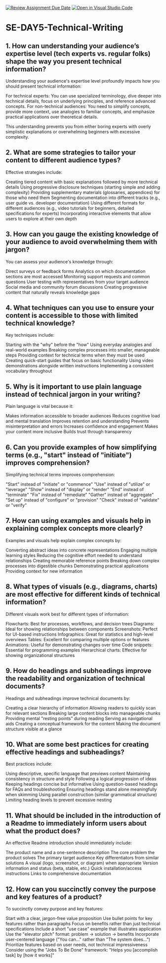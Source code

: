 [![Review Assignment Due Date](https://classroom.github.com/assets/deadline-readme-button-22041afd0340ce965d47ae6ef1cefeee28c7c493a6346c4f15d667ab976d596c.svg)](https://classroom.github.com/a/zsAR-pyY)
[![Open in Visual Studio Code](https://classroom.github.com/assets/open-in-vscode-2e0aaae1b6195c2367325f4f02e2d04e9abb55f0b24a779b69b11b9e10269abc.svg)](https://classroom.github.com/online_ide?assignment_repo_id=18588910&assignment_repo_type=AssignmentRepo)
# SE-DAY5-Technical-Writing
## 1. How can understanding your audience’s expertise level (tech experts vs. regular folks) shape the way you present technical information?

Understanding your audience's expertise level profoundly impacts how you should present technical information:

For technical experts: You can use specialized terminology, dive deeper into technical details, focus on underlying principles, and reference advanced concepts.
For non-technical audiences: You need to simplify concepts, provide more context, use analogies to familiar concepts, and emphasize practical applications over theoretical details.

This understanding prevents you from either boring experts with overly simplistic explanations or overwhelming beginners with excessive complexity.

## 2. What are some strategies to tailor your content to different audience types?

Effective strategies include:

Creating tiered content with basic explanations followed by more technical details
Using progressive disclosure techniques (starting simple and adding complexity)
Providing supplementary materials (glossaries, appendices) for those who need them
Segmenting documentation into different tracks (e.g., user guide vs. developer documentation)
Using different formats for different audiences (e.g., video tutorials for beginners, detailed specifications for experts)
Incorporating interactive elements that allow users to explore at their own depth


## 3. How can you gauge the existing knowledge of your audience to avoid overwhelming them with jargon?

You can assess your audience's knowledge through:

Direct surveys or feedback forms
Analytics on which documentation sections are most accessed
Monitoring support requests and common questions
User testing with representatives from your target audience
Social media and community forum discussions
Creating progressive content that naturally reveals knowledge gaps

## 4. What techniques can you use to ensure your content is accessible to those with limited technical knowledge?

Key techniques include:

Starting with the "why" before the "how"
Using everyday analogies and real-world examples
Breaking complex processes into smaller, manageable steps
Providing context for technical terms when they must be used
Creating quick-start guides that focus on basic functionality
Using video demonstrations alongside written instructions
Implementing a consistent vocabulary throughout

## 5. Why is it important to use plain language instead of technical jargon in your writing?

Plain language is vital because it:

Makes information accessible to broader audiences
Reduces cognitive load and mental translation
Improves retention and understanding
Prevents misinterpretation and errors
Increases confidence and engagement
Makes your content more inclusive
Builds trust through transparency


## 6. Can you provide examples of how simplifying terms (e.g., "start" instead of "initiate") improves comprehension?

Simplifying technical terms improves comprehension:

"Start" instead of "initiate" or "commence"
"Use" instead of "utilize" or "leverage"
"Show" instead of "display" or "render"
"End" instead of "terminate"
"Fix" instead of "remediate"
"Gather" instead of "aggregate"
"Set up" instead of "configure" or "provision"
"Check" instead of "validate" or "verify"

## 7. How can using examples and visuals help in explaining complex concepts more clearly?

Examples and visuals help explain complex concepts by:

Converting abstract ideas into concrete representations
Engaging multiple learning styles
Reducing the cognitive effort needed to understand relationships
Creating memorable reference points
Breaking down complex processes into digestible chunks
Demonstrating practical applications
Providing context for new information

## 8. What types of visuals (e.g., diagrams, charts) are most effective for different kinds of technical information?
Different visuals work best for different types of information:

Flowcharts: Best for processes, workflows, and decision trees
Diagrams: Ideal for showing relationships between components
Screenshots: Perfect for UI-based instructions
Infographics: Great for statistics and high-level overviews
Tables: Excellent for comparing multiple options or features
Animations: Useful for demonstrating changes over time
Code snippets: Essential for programming examples
Hierarchical charts: Effective for showing organizational structures



## 9. How do headings and subheadings improve the readability and organization of technical documents?

Headings and subheadings improve technical documents by:

Creating a clear hierarchy of information
Allowing readers to quickly scan for relevant sections
Breaking large content blocks into manageable chunks
Providing mental "resting points" during reading
Serving as navigational aids
Creating a conceptual framework for the content
Making the document structure visible at a glance

## 10. What are some best practices for creating effective headings and subheadings?

Best practices include:

Using descriptive, specific language that previews content
Maintaining consistency in structure and style
Following a logical progression of ideas
Keeping headings concise but informative
Using question-based headings for FAQs and troubleshooting
Ensuring headings stand alone meaningfully when skimming
Using parallel construction (similar grammatical structure)
Limiting heading levels to prevent excessive nesting

## 11. What should be included in the introduction of a Readme to immediately inform users about what the product does?

An effective Readme introduction should immediately include:

The product name and a one-sentence description
The core problem the product solves
The primary target audience
Key differentiators from similar solutions
A visual (logo, screenshot, or diagram) when appropriate
Version information and status (beta, stable, etc.)
Quick installation/access instructions
Links to comprehensive documentation

## 12. How can you succinctly convey the purpose and key features of a product?

To succinctly convey purpose and key features:

Start with a clear, jargon-free value proposition
Use bullet points for key features rather than paragraphs
Focus on benefits rather than just technical specifications
Include a short "use case" example that illustrates application
Use the "elevator pitch" format: problem → solution → benefits
Incorporate user-centered language ("You can..." rather than "The system does...")
Prioritize features based on user needs, not technical impressiveness
Consider using the "Jobs To Be Done" framework: "Helps you [accomplish task] by [how it works]"